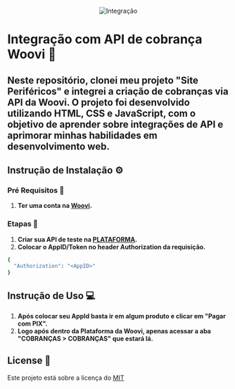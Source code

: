 <p align="center">
  <img src="https://pbs.twimg.com/profile_images/1773494136676474880/cYUaHtQ1_400x400.jpg" alt="Integração">
</p>

# Integração com API de cobrança Woovi ​🚀​

 <h2> Neste repositório, clonei meu projeto "Site Periféricos" e integrei a criação de cobranças via API da Woovi. O projeto foi desenvolvido utilizando HTML, CSS e JavaScript, com o objetivo de aprender sobre integrações de API e aprimorar minhas habilidades em desenvolvimento web.</h2>

## Instrução de Instalação ⚙️​
### Pré Requisitos 📍
1. **Ter uma conta na [Woovi](https://app.woovi.com/register).**

### Etapas ​📝​
1. **Criar sua API de teste na [PLATAFORMA](https://developers.openpix.com.br/docs/apis/getting-started-api#tag/webhook/paths/~1api~1v1~1webhook~1ips/get).**
2. **Colocar o AppID/Token no header Authorization da requisição.**
```bash
{
  "Authorization": "<AppID>"
}
```
## Instrução de Uso 💻​
1. **Após colocar seu AppId basta ir em algum produto e clicar em "Pagar com PIX".**
2. **Logo após dentro da Plataforma da Woovi, apenas acessar a aba "COBRANÇAS > COBRANÇAS" que estará lá.**

## License 📃
 Este projeto está sobre a licença do [MIT](https://github.com/LucasAprigio/Site_Perifericos_Woovi/blob/main/LICENSE)

